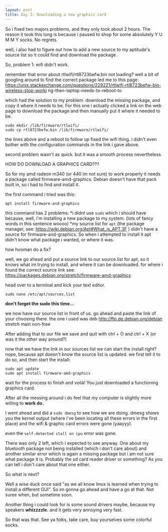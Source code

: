 ```yaml
---
layout: post
title: Day 3: Downloading a new graphics card
---
```


So i fixed two majors problems, and they only took about 2 hours.
The reason it took this long is because i paused to shop for some absolutely Y U M M Y socks. No regrets.

well, i also had to figure out how to add a new source to my aptitude's source list so it could find and download the package.

So, problem 1: wifi didn't work.

remember that error about rtlwifi/rtl8723befw.bin not loading? well a bit of googling around to find the correct package led me
 to this page: https://unix.stackexchange.com/questions/229221/rtlwifi-rtl8723befw-bin-wireless-stop-worki
 ng-then-laptop-needs-to-reboot-to
 
 which had the solution to my problem. download the missing package, and copy it where it needs to be. For this one i actually 
 clicked a link on the web page to download the package and then manually put it where it needed to be.
 
```
sudo mkdir /lib/firmware/rtlwifi/
sudo cp rtl8723befw.bin /lib/firmware/rtlwifi/
```

the lines above and a reboot to follow up fixed the wifi thing. i didn't even bother with the configuration commands in
the link i gave above.

second problem wasn't as quick. but it was a smooth process nevertheless.

HOW DO DOWNLOAD A GRAPHICS CARD???

So for my amd radeon m340 (or 440 im not sure) to work properly it needs a package called firmware-amd-graphics. Debian doesn't
have that pack built in, so i had to find and install it.

the first command i tried was this:
```
apt install firmware-and-graphics
```

this command has 2 problems:
*i didnt use ```sudo``` which i should have because, well, i'm installing a new package to my system. (lots of fancy words in
this sentence woooo)
*my source list for ```apt``` (the package manager, see: https://wiki.debian.org/Apt#What_is_APT.3F ) didn't have a source for 
firmware-and-graphics. So when i attempted to install it apt didn't know what package i wanted, or where it was.

how hooman do a fix?

well, we go ahead and put a source link to our source.list for apt, so it knows what im trying to install, and where it
can be downloaded. for where i found the correct source link see: https://packages.debian.org/stretch/firmware-amd-graphics

head over to a terminal and kick your text editor.

```
sudo nano /etc/apt/sources.list
```

**don't forget the sudo this time...**

we now have our source list in front of us. go ahead and paste the link of your choosing there. the one 
i used was deb http://ftp.de.debian.org/debian stretch main non-free 

After adding that to our file we save and quit with ctrl + O and ctrl + X (or was it the other way around?)

now that we have the link in our sources list we can start the install right? nope, because apt doesn't know the source
 list is updated. we first tell it to do so, and then start the install:
 
 ```
 sudo apt update
 sudo apt install firmware-amd-graphics
 ```
 wait for the process to finish and voilà! You just downloaded a functioning graphics card.
 
 After all the messing around i do feel that my computer is slightly more willing to **work do.**
 
 I went ahead and did a ```sudo dmesg``` to see how we are doing. dmesg shows you the kernel output (where i've been locating
 all these errors in the first place) and the wifi & graphic card errors were gone (yaayyy).
 
 even the ```self-detected stall on cpu``` error was gone.
 
 There was only 2 left, which i expected to see anyway. One about my bluetooth package not being installed (which i don't care 
 about) and another similar error which is again a missing package but i am not sure what package it is. Probably the sd
 card reader driver or something? As you can tell i don't care about that one either.
 
 So what is next?
 
 Well a wise duck once said "as we all know linux is learned when trying to install a different GUI". So im gonna go
 ahead and have a go at that. Not suree when, but sometime soon.
 
 Another thing i could look for is some sound drivers maybe, because my speakers **whizzzzle.** and it gets very
 annoying very fast.
 
 So that was that. See ya folks, take care, buy yourselves some colorful socks.
 
